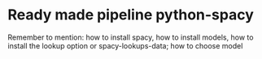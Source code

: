# Ready made pipeline python-spacy


Remember to mention: how to install spacy, how to install models, how to install the lookup option or spacy-lookups-data; how to choose model


